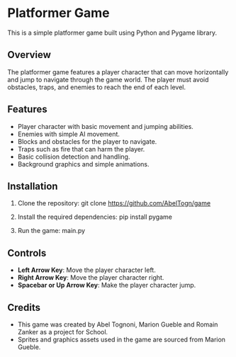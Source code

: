 # Platformer Game

This is a simple platformer game built using Python and Pygame library.

## Overview

The platformer game features a player character that can move horizontally and jump to navigate through the game world. The player must avoid obstacles, traps, and enemies to reach the end of each level.

## Features

- Player character with basic movement and jumping abilities.
- Enemies with simple AI movement.
- Blocks and obstacles for the player to navigate.
- Traps such as fire that can harm the player.
- Basic collision detection and handling.
- Background graphics and simple animations.

## Installation

1. Clone the repository:
git clone https://github.com/AbelTogn/game

2. Install the required dependencies:
pip install pygame

3. Run the game:
main.py


## Controls

- **Left Arrow Key**: Move the player character left.
- **Right Arrow Key**: Move the player character right.
- **Spacebar or Up Arrow Key**: Make the player character jump.

## Credits

- This game was created by Abel Tognoni, Marion Gueble and Romain Zanker as a project for School.
- Sprites and graphics assets used in the game are sourced from Marion Gueble.

